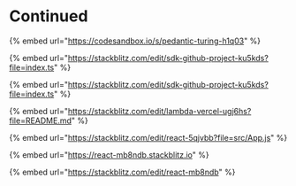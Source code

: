 # Continued

{% embed url="https://codesandbox.io/s/pedantic-turing-h1q03" %}



{% embed url="https://stackblitz.com/edit/sdk-github-project-ku5kds?file=index.ts" %}

{% embed url="https://stackblitz.com/edit/sdk-github-project-ku5kds?file=index.ts" %}

{% embed url="https://stackblitz.com/edit/lambda-vercel-ugj6hs?file=README.md" %}

{% embed url="https://stackblitz.com/edit/react-5qjvbb?file=src/App.js" %}

{% embed url="https://react-mb8ndb.stackblitz.io" %}

{% embed url="https://stackblitz.com/edit/react-mb8ndb" %}





